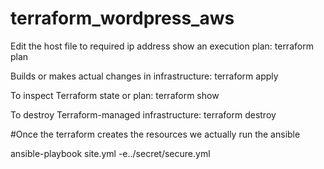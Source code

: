 # terraform_wordpress_aws
Edit the host file to required ip address
show an execution plan: terraform plan

Builds or makes actual changes in infrastructure: terraform apply

To inspect Terraform state or plan: terraform show

To destroy Terraform-managed infrastructure: terraform destroy

#Once the terraform creates the resources we actually run the ansible 

ansible-playbook site.yml -e../secret/secure.yml
